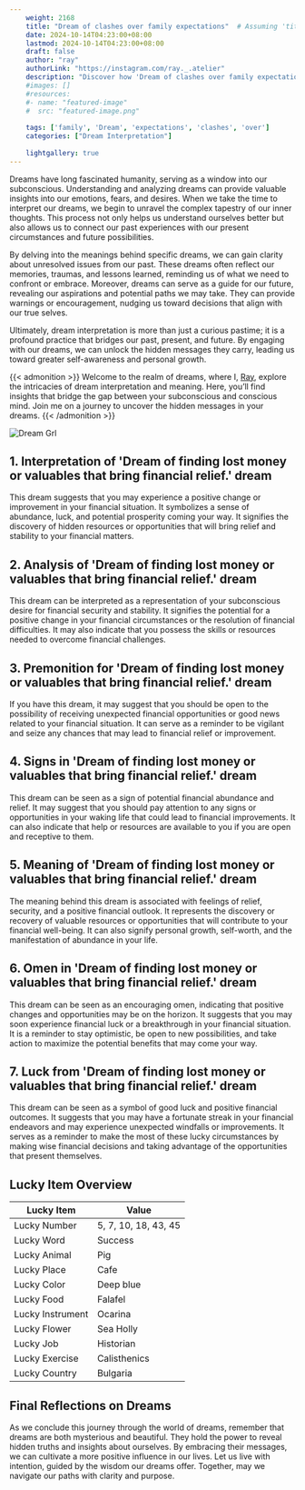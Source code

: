 ```yaml
---
    weight: 2168
    title: "Dream of clashes over family expectations"  # Assuming 'title' column exists
    date: 2024-10-14T04:23:00+08:00
    lastmod: 2024-10-14T04:23:00+08:00
    draft: false
    author: "ray"
    authorLink: "https://instagram.com/ray._.atelier"
    description: "Discover how 'Dream of clashes over family expectations' can interpret your future and uncover its significant meanings in your life."
    #images: []
    #resources:
    #- name: "featured-image"
    #  src: "featured-image.png"
    
    tags: ['family', 'Dream', 'expectations', 'clashes', 'over']
    categories: ["Dream Interpretation"]
    
    lightgallery: true
---
```

    
Dreams have long fascinated humanity, serving as a window into our subconscious. Understanding and analyzing dreams can provide valuable insights into our emotions, fears, and desires. When we take the time to interpret our dreams, we begin to unravel the complex tapestry of our inner thoughts. This process not only helps us understand ourselves better but also allows us to connect our past experiences with our present circumstances and future possibilities.

By delving into the meanings behind specific dreams, we can gain clarity about unresolved issues from our past. These dreams often reflect our memories, traumas, and lessons learned, reminding us of what we need to confront or embrace. Moreover, dreams can serve as a guide for our future, revealing our aspirations and potential paths we may take. They can provide warnings or encouragement, nudging us toward decisions that align with our true selves.

Ultimately, dream interpretation is more than just a curious pastime; it is a profound practice that bridges our past, present, and future. By engaging with our dreams, we can unlock the hidden messages they carry, leading us toward greater self-awareness and personal growth.

{{< admonition >}}
Welcome to the realm of dreams, where I, [Ray](https://instagram.com/ray._.atelier), explore the intricacies of dream interpretation and meaning. Here, you’ll find insights that bridge the gap between your subconscious and conscious mind. Join me on a journey to uncover the hidden messages in your dreams.
{{< /admonition >}}

![Dream Grl](https://cdn.pixabay.com/photo/2017/11/02/03/35/gothic-2910057_1280.jpg "Dream Grl")

## 1. Interpretation of 'Dream of finding lost money or valuables that bring financial relief.' dream
 This dream suggests that you may experience a positive change or improvement in your financial situation. It symbolizes a sense of abundance, luck, and potential prosperity coming your way. It signifies the discovery of hidden resources or opportunities that will bring relief and stability to your financial matters.

## 2. Analysis of 'Dream of finding lost money or valuables that bring financial relief.' dream
 This dream can be interpreted as a representation of your subconscious desire for financial security and stability. It signifies the potential for a positive change in your financial circumstances or the resolution of financial difficulties. It may also indicate that you possess the skills or resources needed to overcome financial challenges.

## 3. Premonition for 'Dream of finding lost money or valuables that bring financial relief.' dream
 If you have this dream, it may suggest that you should be open to the possibility of receiving unexpected financial opportunities or good news related to your financial situation. It can serve as a reminder to be vigilant and seize any chances that may lead to financial relief or improvement.

## 4. Signs in 'Dream of finding lost money or valuables that bring financial relief.' dream
 This dream can be seen as a sign of potential financial abundance and relief. It may suggest that you should pay attention to any signs or opportunities in your waking life that could lead to financial improvements. It can also indicate that help or resources are available to you if you are open and receptive to them.

## 5. Meaning of 'Dream of finding lost money or valuables that bring financial relief.' dream
 The meaning behind this dream is associated with feelings of relief, security, and a positive financial outlook. It represents the discovery or recovery of valuable resources or opportunities that will contribute to your financial well-being. It can also signify personal growth, self-worth, and the manifestation of abundance in your life.

## 6. Omen in 'Dream of finding lost money or valuables that bring financial relief.' dream
 This dream can be seen as an encouraging omen, indicating that positive changes and opportunities may be on the horizon. It suggests that you may soon experience financial luck or a breakthrough in your financial situation. It is a reminder to stay optimistic, be open to new possibilities, and take action to maximize the potential benefits that may come your way.

## 7. Luck from 'Dream of finding lost money or valuables that bring financial relief.' dream
 This dream can be seen as a symbol of good luck and positive financial outcomes. It suggests that you may have a fortunate streak in your financial endeavors and may experience unexpected windfalls or improvements. It serves as a reminder to make the most of these lucky circumstances by making wise financial decisions and taking advantage of the opportunities that present themselves.

## Lucky Item Overview
| Lucky Item          | Value              |
|---------------|--------------------|
| Lucky Number        | 5, 7, 10, 18, 43, 45  |
| Lucky Word          | Success |
| Lucky Animal        | Pig |
| Lucky Place         | Cafe     |
| Lucky Color         | Deep blue     |
| Lucky Food          | Falafel      |
| Lucky Instrument    | Ocarina |
| Lucky Flower        | Sea Holly    |
| Lucky Job           | Historian       |
| Lucky Exercise      | Calisthenics  |
| Lucky Country       | Bulgaria    |


##  Final Reflections on Dreams

As we conclude this journey through the world of dreams, remember that dreams are both mysterious and beautiful. They hold the power to reveal hidden truths and insights about ourselves. By embracing their messages, we can cultivate a more positive influence in our lives. Let us live with intention, guided by the wisdom our dreams offer. Together, may we navigate our paths with clarity and purpose.
